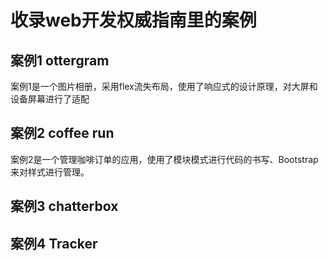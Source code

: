 # 收录web开发权威指南里的案例

## 案例1 ottergram

案例1是一个图片相册，采用flex流失布局，使用了响应式的设计原理，对大屏和设备屏幕进行了适配

## 案例2 coffee run

案例2是一个管理咖啡订单的应用，使用了模块模式进行代码的书写、Bootstrap来对样式进行管理。

## 案例3 chatterbox


## 案例4 Tracker
